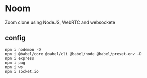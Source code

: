 # Noom

Zoom clone using NodeJS, WebRTC and websockete

## config

```
npm i nodemon -D
npm i @babel/core @babel/cli @babel/node @babel/preset-env -D
npm i express
npm i pug
npm i ws
npm i socket.io
```